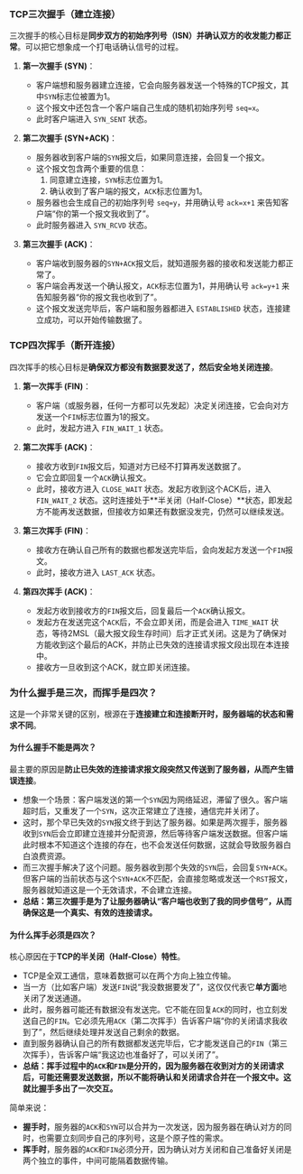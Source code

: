 
### TCP三次握手（建立连接）

三次握手的核心目标是**同步双方的初始序列号（ISN）并确认双方的收发能力都正常**。可以把它想象成一个打电话确认信号的过程。

1.  **第一次握手 (SYN)**：
    *   客户端想和服务器建立连接，它会向服务器发送一个特殊的TCP报文，其中`SYN`标志位被置为1。
    *   这个报文中还包含一个客户端自己生成的随机初始序列号 `seq=x`。
    *   此时客户端进入 `SYN_SENT` 状态。

2.  **第二次握手 (SYN+ACK)**：
    *   服务器收到客户端的`SYN`报文后，如果同意连接，会回复一个报文。
    *   这个报文包含两个重要的信息：
        1.  同意建立连接，`SYN`标志位置为1。
        2.  确认收到了客户端的报文，`ACK`标志位置为1。
    *   服务器也会生成自己的初始序列号 `seq=y`，并用确认号 `ack=x+1` 来告知客户端“你的第一个报文我收到了”。
    *   此时服务器进入 `SYN_RCVD` 状态。

3.  **第三次握手 (ACK)**：
    *   客户端收到服务器的`SYN+ACK`报文后，就知道服务器的接收和发送能力都正常了。
    *   客户端会再发送一个确认报文，`ACK`标志位置为1，并用确认号 `ack=y+1` 来告知服务器“你的报文我也收到了”。
    *   这个报文发送完毕后，客户端和服务器都进入 `ESTABLISHED` 状态，连接建立成功，可以开始传输数据了。

### TCP四次挥手（断开连接）

四次挥手的核心目标是**确保双方都没有数据要发送了，然后安全地关闭连接**。

1.  **第一次挥手 (FIN)**：
    *   客户端（或服务器，任何一方都可以先发起）决定关闭连接，它会向对方发送一个`FIN`标志位置为1的报文。
    *   此时，发起方进入 `FIN_WAIT_1` 状态。

2.  **第二次挥手 (ACK)**：
    *   接收方收到`FIN`报文后，知道对方已经不打算再发送数据了。
    *   它会立即回复一个`ACK`确认报文。
    *   此时，接收方进入 `CLOSE_WAIT` 状态。发起方收到这个ACK后，进入 `FIN_WAIT_2` 状态。这时连接处于**半关闭（Half-Close）**状态，即发起方不能再发送数据，但接收方如果还有数据没发完，仍然可以继续发送。

3.  **第三次挥手 (FIN)**：
    *   接收方在确认自己所有的数据也都发送完毕后，会向发起方发送一个`FIN`报文。
    *   此时，接收方进入 `LAST_ACK` 状态。

4.  **第四次挥手 (ACK)**：
    *   发起方收到接收方的`FIN`报文后，回复最后一个`ACK`确认报文。
    *   发起方在发送完这个`ACK`后，不会立即关闭，而是会进入 `TIME_WAIT` 状态，等待2MSL（最大报文段生存时间）后才正式关闭。这是为了确保对方能收到这个最后的ACK，并防止已失效的连接请求报文段出现在本连接中。
    *   接收方一旦收到这个ACK，就立即关闭连接。

### 为什么握手是三次，而挥手是四次？

这是一个非常关键的区别，根源在于**连接建立和连接断开时，服务器端的状态和需求不同**。

#### 为什么握手不能是两次？
最主要的原因是**防止已失效的连接请求报文段突然又传送到了服务器，从而产生错误连接**。
*   想象一个场景：客户端发送的第一个`SYN`因为网络延迟，滞留了很久。客户端超时后，又重发了一个`SYN`，这次正常建立了连接，通信完并关闭了。
*   这时，那个早已失效的`SYN`报文终于到达了服务器。如果是两次握手，服务器收到`SYN`后会立即建立连接并分配资源，然后等待客户端发送数据。但客户端此时根本不知道这个连接的存在，也不会发送任何数据，这就会导致服务器白白浪费资源。
*   而三次握手解决了这个问题。服务器收到那个失效的`SYN`后，会回复`SYN+ACK`。但客户端的当前状态与这个`SYN+ACK`不匹配，会直接忽略或发送一个`RST`报文，服务器就知道这是一个无效请求，不会建立连接。
*   **总结：第三次握手是为了让服务器确认“客户端也收到了我的同步信号”，从而确保这是一个真实、有效的连接请求。**

#### 为什么挥手必须是四次？
核心原因在于**TCP的半关闭（Half-Close）特性**。
*   TCP是全双工通信，意味着数据可以在两个方向上独立传输。
*   当一方（比如客户端）发送`FIN`说“我没数据要发了”，这仅仅代表它**单方面**地关闭了发送通道。
*   此时，服务器可能还有数据没有发送完。它不能在回复`ACK`的同时，也立刻发送自己的`FIN`。它必须先用`ACK`（第二次挥手）告诉客户端“你的关闭请求我收到了”，然后继续处理并发送自己剩余的数据。
*   直到服务器确认自己的所有数据都发送完毕后，它才能发送自己的`FIN`（第三次挥手），告诉客户端“我这边也准备好了，可以关闭了”。
*   **总结：挥手过程中的`ACK`和`FIN`是分开的，因为服务器在收到对方的关闭请求后，可能还需要发送数据，所以不能将确认和关闭请求合并在一个报文中。这就比握手多出了一次交互。**

简单来说：
*   **握手时**，服务器的`ACK`和`SYN`可以合并为一次发送，因为服务器在确认对方的同时，也需要立刻同步自己的序列号，这是个原子性的需求。
*   **挥手时**，服务器的`ACK`和`FIN`必须分开，因为确认对方关闭和自己准备好关闭是两个独立的事件，中间可能隔着数据传输。